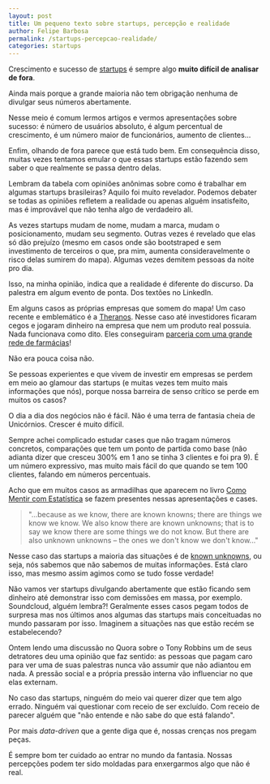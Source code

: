 ```yaml
---
layout: post	
title: Um pequeno texto sobre startups, percepção e realidade	
author: Felipe Barbosa
permalink: /startups-percepcao-realidade/
categories: startups
---
```


Crescimento e sucesso de [startups](https://www.felipebarbosa.me/startups/) é sempre algo **muito difícil de analisar de fora**. 

Ainda mais porque a grande maioria não tem obrigação nenhuma de divulgar seus números abertamente.

Nesse meio é comum lermos artigos e vermos apresentações sobre sucesso: é número de usuários absoluto, é algum percentual de crescimento, é um número maior de funcionários, aumento de clientes... 

Enfim, olhando de fora parece que está tudo bem. Em consequência disso, muitas vezes tentamos emular o que essas startups estão fazendo sem saber o que realmente se passa dentro delas.

Lembram da tabela com opiniões anônimas sobre como é trabalhar em algumas startups brasileiras? Aquilo foi muito revelador. Podemos debater se todas as opiniões refletem a realidade ou apenas alguém insatisfeito, mas é improvável que não tenha algo de verdadeiro ali.

As vezes startups mudam de nome, mudam a marca, mudam o posicionamento, mudam seu segmento. Outras vezes é revelado que elas só dão prejuízo (mesmo em casos onde são bootstraped e sem investimento de terceiros o que, pra mim, aumenta consideravelmente o risco delas sumirem do mapa). Algumas vezes demitem pessoas da noite pro dia. 

Isso, na minha opinião, indica que a realidade é diferente do discurso. Da palestra em algum evento de ponta. Dos textões no LinkedIn.

Em alguns casos as próprias empresas que somem do mapa! Um caso recente e emblemático é a [Theranos](https://www.nytimes.com/2018/06/15/health/theranos-elizabeth-holmes-fraud.html). Nesse caso até investidores ficaram cegos e jogaram dinheiro na empresa que nem um produto real possuia. Nada funcionava como dito. Eles conseguiram [parceria com uma grande rede de farmácias](https://www.theverge.com/2016/5/25/11776018/theranos-walgreens-blood-testing-partnership-validation)!

Não era pouca coisa não.

Se pessoas experientes e que vivem de investir em empresas se perdem em meio ao glamour das startups (e muitas vezes tem muito mais informações que nós), porque nossa barreira de senso crítico se perde em muitos os casos?

O dia a dia dos negócios não é fácil. Não é uma terra de fantasia cheia de Unicórnios. Crescer é muito difícil.

Sempre achei complicado estudar cases que não tragam números concretos, comparações que tem um ponto de partida como base (não adianta dizer que cresceu 300% em 1 ano se tinha 3 clientes e foi pra 9). É um número expressivo, mas muito mais fácil do que quando se tem 100 clientes, falando em números percentuais.

Acho que em muitos casos as armadilhas que aparecem no livro [Como Mentir com Estatística](https://www.amazon.com.br/Como-Mentir-Estat%C3%ADstica-Darrell-Huff/dp/858057952X) se fazem presentes nessas apresentações e cases.

>"...because as we know, there are known knowns; there are things we know we know. We also know there are known unknowns; that is to say we know there are some things we do not know. But there are also unknown unknowns – the ones we don't know we don't know..."

Nesse caso das startups a maioria das situações é de [known unknowns](https://en.wikipedia.org/wiki/There_are_known_knowns), ou seja, nós sabemos que não sabemos de muitas informações. Está claro isso, mas mesmo assim agimos como se tudo fosse verdade!

Não vamos ver startups divulgando abertamente que estão ficando sem dinheiro até demonstrar isso com demissões em massa, por exemplo. Soundcloud, alguém lembra?! 
Geralmente esses casos pegam todos de surpresa mas nos últimos anos algumas das startups mais conceituadas no mundo passaram por isso. Imaginem a situações nas que estão recém se estabelecendo?

Ontem lendo uma discussão no Quora sobre o Tony Robbins um de seus detratores deu uma opinião que faz sentido: as pessoas que pagam caro para ver uma de suas palestras nunca vão assumir que não adiantou em nada. A pressão social e a própria pressão interna vão influenciar no que elas externam.

No caso das startups, ninguém do meio vai querer dizer que tem algo errado. Ninguém vai questionar com receio de ser excluído. Com receio de parecer alguém que "não entende e não sabe do que está falando".

Por mais *data-driven* que a gente diga que é, nossas crenças nos pregam peças. 

É sempre bom ter cuidado ao entrar no mundo da fantasia. Nossas percepções podem ter sido moldadas para enxergarmos algo que não é real.
